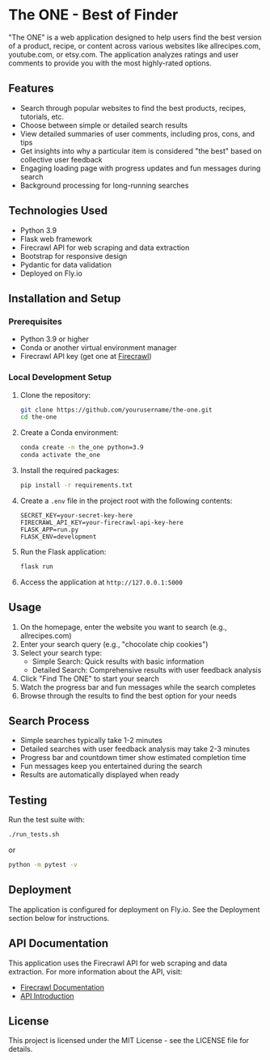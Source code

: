# The ONE - Best of Finder

"The ONE" is a web application designed to help users find the best version of a product, recipe, or content across various websites like allrecipes.com, youtube.com, or etsy.com. The application analyzes ratings and user comments to provide you with the most highly-rated options.

## Features

- Search through popular websites to find the best products, recipes, tutorials, etc.
- Choose between simple or detailed search results
- View detailed summaries of user comments, including pros, cons, and tips
- Get insights into why a particular item is considered "the best" based on collective user feedback
- Engaging loading page with progress updates and fun messages during search
- Background processing for long-running searches

## Technologies Used

- Python 3.9
- Flask web framework
- Firecrawl API for web scraping and data extraction
- Bootstrap for responsive design
- Pydantic for data validation
- Deployed on Fly.io

## Installation and Setup

### Prerequisites

- Python 3.9 or higher
- Conda or another virtual environment manager
- Firecrawl API key (get one at [Firecrawl](https://docs.firecrawl.dev/))

### Local Development Setup

1. Clone the repository:
   ```bash
   git clone https://github.com/yourusername/the-one.git
   cd the-one
   ```

2. Create a Conda environment:
   ```bash
   conda create -n the_one python=3.9
   conda activate the_one
   ```

3. Install the required packages:
   ```bash
   pip install -r requirements.txt
   ```

4. Create a `.env` file in the project root with the following contents:
   ```
   SECRET_KEY=your-secret-key-here
   FIRECRAWL_API_KEY=your-firecrawl-api-key-here
   FLASK_APP=run.py
   FLASK_ENV=development
   ```

5. Run the Flask application:
   ```bash
   flask run
   ```

6. Access the application at `http://127.0.0.1:5000`

## Usage

1. On the homepage, enter the website you want to search (e.g., allrecipes.com)
2. Enter your search query (e.g., "chocolate chip cookies")
3. Select your search type:
   - Simple Search: Quick results with basic information
   - Detailed Search: Comprehensive results with user feedback analysis
4. Click "Find The ONE" to start your search
5. Watch the progress bar and fun messages while the search completes
6. Browse through the results to find the best option for your needs

## Search Process

- Simple searches typically take 1-2 minutes
- Detailed searches with user feedback analysis may take 2-3 minutes
- Progress bar and countdown timer show estimated completion time
- Fun messages keep you entertained during the search
- Results are automatically displayed when ready

## Testing

Run the test suite with:

```bash
./run_tests.sh
```

or

```bash
python -m pytest -v
```

## Deployment

The application is configured for deployment on Fly.io. See the Deployment section below for instructions.

## API Documentation

This application uses the Firecrawl API for web scraping and data extraction. For more information about the API, visit:
- [Firecrawl Documentation](https://docs.firecrawl.dev/)
- [API Introduction](https://docs.firecrawl.dev/introduction)

## License

This project is licensed under the MIT License - see the LICENSE file for details.